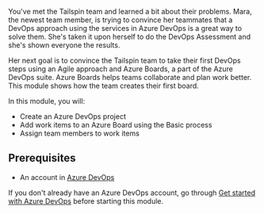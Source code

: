 You've met the Tailspin team and learned a bit about their problems. Mara, the newest team member, is trying to convince her teammates that a DevOps approach using the services in Azure DevOps is a great way to solve them. She's taken it upon herself to do the DevOps Assessment and she's shown everyone the results. 

Her next goal is to convince the Tailspin team to take their first DevOps steps using an Agile approach and Azure Boards, a part of the Azure DevOps suite. Azure Boards helps teams collaborate and plan work better. This module shows how the team creates their first board.

In this module, you will:

- Create an Azure DevOps project
- Add work items to an Azure Board using the Basic process
- Assign team members to work items

## Prerequisites

- An account in [Azure DevOps](https://dev.azure.com?azure-portal=true)

If you don't already have an Azure DevOps account, go through [Get started with Azure DevOps](/learn/modules/get-started-with-devops?azure-portal=true) before starting this module.